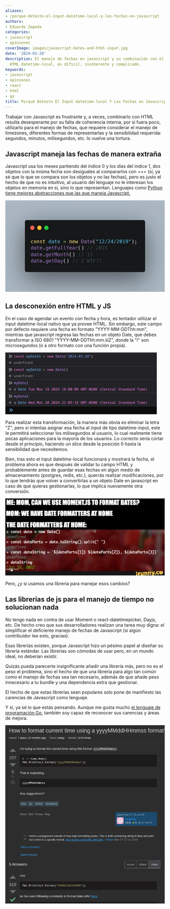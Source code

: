```yaml
---
aliases:
- /porque-detesto-el-input-datetime-local-y-las-fechas-en-javascript
authors:
- Eduardo Zepeda
categories:
- javascript
- opiniones
coverImage: images/javascript-dates-and-html-input.jpg
date: '2024-03-20'
description: El manejo de fechas en javascript y su combinación con el input estándar
  HTML datetime-local, es dificil, incoherente y complicado.
keywords:
- javascript
- opiniones
- react
- html
- go
title: Porqué Detesto El Input datetime-local Y Las Fechas en Javascript
---
```


Trabajar con Javascript es frustrante y, a veces, combinarlo con HTML resulta desesperante por su falta de coherencia interna, por si fuera poco, utilizarlo para el manejo de fechas, que requiere considerar el manejo de timezones, diferentes formas de representarlas y la sensibilidad requerida: segundos, minutos, milisegundos, etc. lo vuelve una tortura.

## Javascript maneja las fechas de manera extraña

Javascript usa los meses partiendo del índice 0 y los días del índice 1, dos objetos con la misma fecha son desiguales al compararlos con === (sí, ya sé que lo que se compara son los objetos y no las fechas), pero es justo el hecho de que no es intuitivo, al usuario del lenguaje no le interesan los objetos en memoria en si, sino lo que representan. Lenguajes como [Python tiene mejores abstracciones que las que maneja Javascript.](/es/python-vs-javascript-cual-es-el-mejor-lenguaje-de-programacion/)

!["El manejo de fechas en Javascript no es intuitivo"](images/date-javascript.webp "El manejo de fechas en Javascript no es intuitivo")

## La desconexión entre HTML y JS

En el caso de agendar un evento con fecha y hora, es tentador utilizar el input datetime-local nativo que ya provee HTML. Sin embargo, este campo por defecto requiere una fecha en formato "YYYY-MM-DDThh:mm", mientras que javascript regresa las fechas en un objeto Date, que debes transformar a ISO 6801 "YYYY-MM-DDThh:mm.iiiZ", donde la "i" son microsegundos (o a otro formato con una función propia).

!["Dos objetos con la misma fecha en Javascript no son iguales"](images/two-dates-javascript.png "Las abstracciones de las fechas en Javascript pueden confundir a sus usuarios")

Para realizar esta transformación, la manera más obvia es eliminar la letra "Z", pero si intentas asignar esa fecha al input de tipo datetime-input, este le permitirá seleccionar los milisegundos al usuario, lo cual realmente tiene pocas aplicaciones para la mayoría de los usuarios. Lo correcto sería cortar desde el principio, haciendo un slice desde la posición 0 hasta la sensibilidad que necesitemos. 

Bien, tras esto el input datetime-local funcionará y mostrará la fecha, el problema ahora es que después de validar tu campo HTML y probablemente antes de guardar esas fechas en algún medio de almacenamiento (postgres, redis, etc.), querrás realizar modificaciones, por lo que tendrás que volver a convertirlas a un objeto Date en javascript en caso de que quieras gestionarlas, lo que implica nuevamente otra conversión.

!["Meme que ironiza el manejo de fechas en Javascript"](images/formatting-dates-in-javascript.jpg "Oh, mom! Not javascript again!")

Pero, ¿y si usamos una librería para manejar esos cambios? 

## Las librerias de js para el manejo de tiempo no solucionan nada

No tengo nada en contra de usar Moment o react-datetimepicker, Dayjs, etc. De hecho creo que sus desarrolladores realizan una tarea muy digna: el simplificar el deficiente manejo de fechas de Javascript (si algún contribuidor lee esto, gracias). 

Esas librerías existen, porque Javascript hizo un pésimo papel al diseñar su librería estándar. Las librerías son cómodas de usar pero, en un mundo ideal, no deberían existir.

Quizás pueda parecerte insignificante añadir una librería más, pero no es el peso el problema, sino el hecho de que una librería para algo tan común como el manejo de fechas sea tan necesario, además de que añade peso innecesario a tu bundle y una dependencia extra que gestionar.

El hecho de que estas librerías sean populares solo pone de manifiesto las carencias de Javascript como lenguaje. 

Y sí, ya sé lo que estás pensando. Aunque me gusta mucho [el lenguaje de programación Go](/es/go-lenguaje-de-programacion-introduccion-a-variables-y-tipos-de-datos/), también soy capaz de reconocer sus carencias y áreas de mejora.

!["El formateo de fechas en Go también es deficiente"](images/date_formatting_golang.webp "El formateo de fechas en Go también es deficiente")